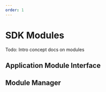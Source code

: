 ```yaml
---
order: 1
---
```


# SDK Modules

Todo: Intro concept docs on modules

## Application Module Interface

## Module Manager

